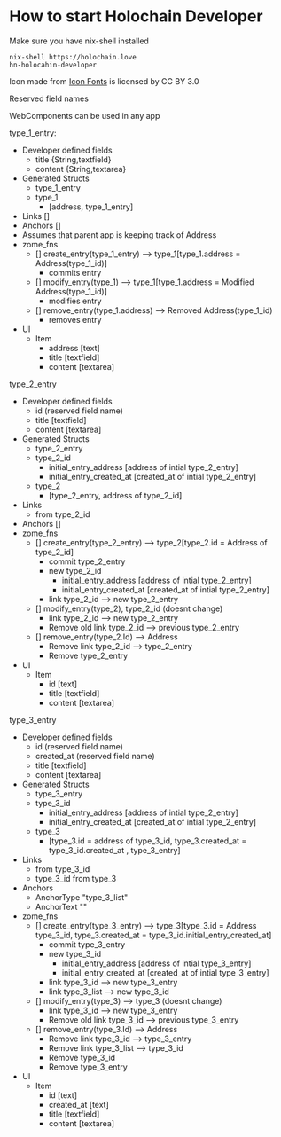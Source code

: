 # How to start Holochain Developer

Make sure you have nix-shell installed

```
nix-shell https://holochain.love
hn-holocahin-developer
```



<div>Icon made from <a href="http://www.onlinewebfonts.com/icon">Icon Fonts</a> is licensed by CC BY 3.0</div>


Reserved field names


WebComponents can be used in any app

type_1_entry: 
- Developer defined fields
    - title {String,textfield}
    - content {String,textarea}
- Generated Structs
    - type_1_entry
    - type_1
        - [address, type_1_entry]
- Links []
- Anchors []
- Assumes that parent app is keeping track of Address
- zome_fns
    - [] create_entry(type_1_entry) --> type_1[type_1.address = Address(type_1_id)]
        - commits entry
    - [] modify_entry(type_1) --> type_1[type_1.address = Modified Address(type_1_id)]
        - modifies entry
    - [] remove_entry(type_1.address) --> Removed Address(type_1_id)
        - removes entry
- UI
    - Item
        - address [text]
        - title [textfield]
        - content [textarea]


type_2_entry
- Developer defined fields
    - id (reserved field name)
    - title [textfield]
    - content [textarea]    
- Generated Structs
    - type_2_entry
    - type_2_id
        - initial_entry_address [address of intial type_2_entry]
        - initial_entry_created_at [created_at of intial type_2_entry]
    - type_2
        - [type_2_entry, address of type_2_id]
- Links
    - from type_2_id
- Anchors []
- zome_fns
    - [] create_entry(type_2_entry) --> type_2[type_2.id = Address of type_2_id]
        - commit type_2_entry
        - new type_2_id
            - initial_entry_address [address of intial type_2_entry]
            - initial_entry_created_at [created_at of intial type_2_entry]
        - link type_2_id --> new type_2_entry
    - [] modify_entry(type_2), type_2_id (doesnt change)
        - link type_2_id --> new type_2_entry
        - Remove old link type_2_id --> previous type_2_entry
    - [] remove_entry(type_2.Id) --> Address
        - Remove link type_2_id --> type_2_entry
        - Remove type_2_entry
- UI
    - Item
        - id [text]
        - title [textfield]
        - content [textarea]


type_3_entry
- Developer defined fields
    - id (reserved field name)
    - created_at (reserved field name)
    - title [textfield]
    - content [textarea]    
- Generated Structs
    - type_3_entry
    - type_3_id
        - initial_entry_address [address of intial type_2_entry]
        - initial_entry_created_at [created_at of intial type_2_entry]
    - type_3
        - [type_3.id = address of type_3_id, type_3.created_at = type_3_id.created_at , type_3_entry]
- Links
    - from type_3_id
    - type_3_id from type_3
- Anchors 
    - AnchorType "type_3_list"
    - AnchorText ""
- zome_fns
    - [] create_entry(type_3_entry) --> type_3[type_3.id = Address type_3_id, type_3.created_at = type_3_id.initial_entry_created_at]
        - commit type_3_entry
        - new type_3_id
            - initial_entry_address [address of intial type_3_entry]
            - initial_entry_created_at [created_at of intial type_3_entry]
        - link type_3_id --> new type_3_entry
        - link type_3_list --> new type_3_id
    - [] modify_entry(type_3) --> type_3 (doesnt change)
        - link type_3_id --> new type_3_entry
        - Remove old link type_3_id --> previous type_3_entry
    - [] remove_entry(type_3.Id) --> Address
        - Remove link type_3_id --> type_3_entry
        - Remove link type_3_list --> type_3_id
        - Remove type_3_id
        - Remove type_3_entry
- UI
    - Item
        - id [text]
        - created_at [text]
        - title [textfield]
        - content [textarea]